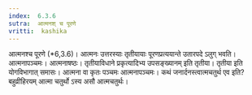 ```yaml
---
index:  6.3.6
sutra:  आत्मनश् च पूरणे
vritti:  kashika 
---
```


आत्मनश्च पूरणे (*6,3.6)। आत्मनः उत्तरस्याः तृतीयायाः पूरणप्रत्ययान्ते उतारपदे ऽलुग् भवति। आत्मनापञ्चमः। आत्मनाषष्ठः। तृतीयाविधाने प्रकृत्यादिभ्य उपसङ्ख्यानम् इति तृतीया। तृतीया इति योगविभागात् समासः। आत्मना वा कृतः पञ्चमः आत्मनापञ्चमः। कथं जनार्दनस्त्वात्मचतुर्थ एव इति? बहुव्रीहिरयम् आत्मा चतुर्थो ऽस्य असौ आत्मचतुर्थः।

